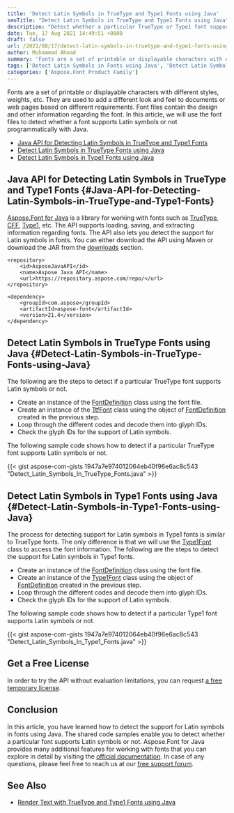 ```yaml
---
title: 'Detect Latin Symbols in TrueType and Type1 Fonts using Java'
seoTitle: "Detect Latin Symbols in TrueType and Type1 Fonts using Java"
description: "Detect whether a particular TrueType or Type1 font supports Latin symbols or not with the simple and easy to use Aspose.Font for Java API."
date: Tue, 17 Aug 2021 14:49:51 +0000
draft: false
url: /2021/08/17/detect-latin-symbols-in-truetype-and-type1-fonts-using-java/
author: Muhammad Ahmad
summary: 'Fonts are a set of printable or displayable characters with different styles, weights, etc. They are used to add a different look and feel to documents or web pages based on different requirements. Font files contain the design and other information regarding the font. In this article, we will use the font files to detect whether a font supports Latin symbols or not programmatically with Java.'
tags: ['Detect Latin Symbols in Fonts using Java', 'Detect Latin Symbols in TrueType Fonts using Java', 'Detect Latin Symbols in Type1 Fonts using Java']
categories: ['Aspose.Font Product Family']
---
```


Fonts are a set of printable or displayable characters with different styles, weights, etc. They are used to add a different look and feel to documents or web pages based on different requirements. Font files contain the design and other information regarding the font. In this article, we will use the font files to detect whether a font supports Latin symbols or not programmatically with Java.

*   [Java API for Detecting Latin Symbols in TrueType and Type1 Fonts][1]
*   [Detect Latin Symbols in TrueType Fonts using Java][2]
*   [Detect Latin Symbols in Type1 Fonts using Java][3]

## Java API for Detecting Latin Symbols in TrueType and Type1 Fonts {#Java-API-for-Detecting-Latin-Symbols-in-TrueType-and-Type1-Fonts}

[Aspose.Font for Java][4] is a library for working with fonts such as [TrueType][5], [CFF][6], [Type1][7], etc. The API supports loading, saving, and extracting information regarding fonts. The API also lets you detect the support for Latin symbols in fonts. You can either download the API using Maven or download the JAR from the [downloads][8] section.

```
<repository>
    <id>AsposeJavaAPI</id>
    <name>Aspose Java API</name>
    <url>https://repository.aspose.com/repo/</url>
</repository>
```
```
<dependency>
    <groupId>com.aspose</groupId>
    <artifactId>aspose-font</artifactId>
    <version>21.4</version>
</dependency>
```

## Detect Latin Symbols in TrueType Fonts using Java {#Detect-Latin-Symbols-in-TrueType-Fonts-using-Java}

The following are the steps to detect if a particular TrueType font supports Latin symbols or not.

*   Create an instance of the [FontDefinition][9] class using the font file.
*   Create an instance of the [TtfFont][10] class using the object of [FontDefinition][11] created in the previous step.
*   Loop through the different codes and decode them into glyph IDs.
*   Check the glyph IDs for the support of Latin symbols.

The following sample code shows how to detect if a particular TrueType font supports Latin symbols or not.

{{< gist aspose-com-gists 1947a7e974012064eb40f96e6ac8c543 "Detect_Latin_Symbols_In_TrueType_Fonts.java" >}}

## Detect Latin Symbols in Type1 Fonts using Java {#Detect-Latin-Symbols-in-Type1-Fonts-using-Java}

The process for detecting support for Latin symbols in Type1 fonts is similar to TrueType fonts. The only difference is that we will use the [Type1Font][12] class to access the font information. The following are the steps to detect the support for Latin symbols in Type1 fonts.

*   Create an instance of the [FontDefinition][13] class using the font file.
*   Create an instance of the [Type1Font][14] class using the object of [FontDefinition][15] created in the previous step.
*   Loop through the different codes and decode them into glyph IDs.
*   Check the glyph IDs for the support of Latin symbols.

The following sample code shows how to detect if a particular Type1 font supports Latin symbols or not.

{{< gist aspose-com-gists 1947a7e974012064eb40f96e6ac8c543 "Detect_Latin_Symbols_In_Type1_Fonts.java" >}}

## Get a Free License

In order to try the API without evaluation limitations, you can request [a free temporary license][16].

## Conclusion

In this article, you have learned how to detect the support for Latin symbols in fonts using Java. The shared code samples enable you to detect whether a particular font supports Latin symbols or not. Aspose.Font for Java provides many additional features for working with fonts that you can explore in detail by visiting the [official documentation][17]. In case of any questions, please feel free to reach us at our [free support forum][18].

## See Also

*   [Render Text with TrueType and Type1 Fonts using Java][19]




[1]: #Java-API-for-Detecting-Latin-Symbols-in-TrueType-and-Type1-Fonts
[2]: #Detect-Latin-Symbols-in-TrueType-Fonts-using-Java
[3]: #Detect-Latin-Symbols-in-Type1-Fonts-using-Java
[4]: https://products.aspose.com/font/java/
[5]: https://docs.fileformat.com/font/ttf/
[6]: https://docs.fileformat.com/font/cff/
[7]: https://docs.fileformat.com/font/type1/
[8]: https://downloads.aspose.com/font/java
[9]: https://apireference.aspose.com/font/java/com.aspose.font/FontDefinition
[10]: https://apireference.aspose.com/font/java/com.aspose.font/TtfFont
[11]: https://apireference.aspose.com/font/java/com.aspose.font/FontDefinition
[12]: https://apireference.aspose.com/font/java/com.aspose.font/Type1Font
[13]: https://apireference.aspose.com/font/java/com.aspose.font/FontDefinition
[14]: https://apireference.aspose.com/font/java/com.aspose.font/Type1Font
[15]: https://apireference.aspose.com/font/java/com.aspose.font/FontDefinition
[16]: https://purchase.aspose.com/temporary-license
[17]: https://docs.aspose.com/font/java/
[18]: https://forum.aspose.com/c/font/41
[19]: https://blog.aspose.com/2020/10/28/render-text-with-truetype-and-type1-fonts-using-java/





